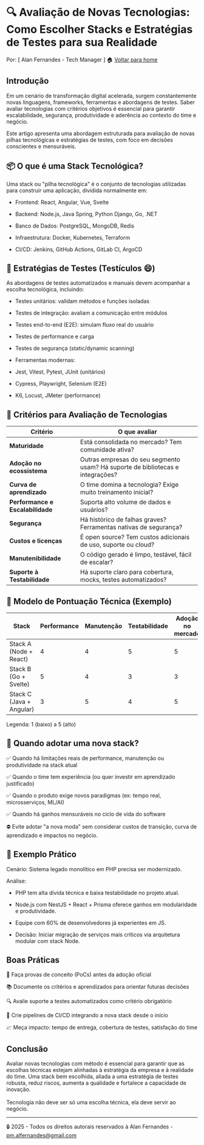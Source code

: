 # 🔍 Avaliação de Novas Tecnologias: Como Escolher Stacks e Estratégias de Testes para sua Realidade
Por: [ Alan Fernandes - Tech Manager ] :house: [Voltar para home](https://github.com/af-tech-manager/portfolio/blob/main/README.md)

## Introdução
Em um cenário de transformação digital acelerada, surgem constantemente novas linguagens, frameworks, ferramentas e abordagens de testes. Saber avaliar tecnologias com critérios objetivos é essencial para garantir escalabilidade, segurança, produtividade e aderência ao contexto do time e negócio.

Este artigo apresenta uma abordagem estruturada para avaliação de novas pilhas tecnológicas e estratégias de testes, com foco em decisões conscientes e mensuráveis.

## 📦 O que é uma Stack Tecnológica?
Uma stack ou "pilha tecnológica" é o conjunto de tecnologias utilizadas para construir uma aplicação, dividida normalmente em:

- Frontend: React, Angular, Vue, Svelte

- Backend: Node.js, Java Spring, Python Django, Go, .NET

- Banco de Dados: PostgreSQL, MongoDB, Redis

- Infraestrutura: Docker, Kubernetes, Terraform

- CI/CD: Jenkins, GitHub Actions, GitLab CI, ArgoCD

## 🧪 Estratégias de Testes (Testículos 😄)
As abordagens de testes automatizados e manuais devem acompanhar a escolha tecnológica, incluindo:

- Testes unitários: validam métodos e funções isoladas

- Testes de integração: avaliam a comunicação entre módulos

- Testes end-to-end (E2E): simulam fluxo real do usuário

- Testes de performance e carga

- Testes de segurança (static/dynamic scanning)

- Ferramentas modernas:

- Jest, Vitest, Pytest, JUnit (unitários)

- Cypress, Playwright, Selenium (E2E)

- K6, Locust, JMeter (performance)

## 🧭 Critérios para Avaliação de Tecnologias
| Critério                         | O que avaliar                                                                  |
| -------------------------------- | ------------------------------------------------------------------------------ |
| **Maturidade**                   | Está consolidada no mercado? Tem comunidade ativa?                             |
| **Adoção no ecossistema**        | Outras empresas do seu segmento usam? Há suporte de bibliotecas e integrações? |
| **Curva de aprendizado**         | O time domina a tecnologia? Exige muito treinamento inicial?                   |
| **Performance e Escalabilidade** | Suporta alto volume de dados e usuários?                                       |
| **Segurança**                    | Há histórico de falhas graves? Ferramentas nativas de segurança?               |
| **Custos e licenças**            | É open source? Tem custos adicionais de uso, suporte ou cloud?                 |
| **Manutenibilidade**             | O código gerado é limpo, testável, fácil de escalar?                           |
| **Suporte à Testabilidade**      | Há suporte claro para cobertura, mocks, testes automatizados?                  |


## 📘 Modelo de Pontuação Técnica (Exemplo)
| Stack                    | Performance | Manutenção | Testabilidade | Adoção no mercado | Total  |
| ------------------------ | ----------- | ---------- | ------------- | ----------------- | ------ |
| Stack A (Node + React)   | 4           | 4          | 5             | 5                 | **18** |
| Stack B (Go + Svelte)    | 5           | 4          | 3             | 3                 | **15** |
| Stack C (Java + Angular) | 3           | 5          | 4             | 5                 | **17** |

Legenda: 1 (baixo) a 5 (alto)

## 🧠 Quando adotar uma nova stack?
✅ Quando há limitações reais de performance, manutenção ou produtividade na stack atual 

✅ Quando o time tem experiência (ou quer investir em aprendizado justificado) 

✅ Quando o produto exige novos paradigmas (ex: tempo real, microsserviços, ML/AI) 

✅ Quando há ganhos mensuráveis no ciclo de vida do software 

⛔ Evite adotar "a nova moda" sem considerar custos de transição, curva de aprendizado e impactos no negócio.

## 🌱 Exemplo Prático
Cenário: Sistema legado monolítico em PHP precisa ser modernizado.

Análise:

- PHP tem alta dívida técnica e baixa testabilidade no projeto atual.

- Node.js com NestJS + React + Prisma oferece ganhos em modularidade e produtividade.

- Equipe com 60% de desenvolvedores já experientes em JS.

- Decisão: Iniciar migração de serviços mais críticos via arquitetura modular com stack Node.

## Boas Práticas
🔁 Faça provas de conceito (PoCs) antes da adoção oficial

📚 Documente os critérios e aprendizados para orientar futuras decisões

🔍 Avalie suporte a testes automatizados como critério obrigatório

🧪 Crie pipelines de CI/CD integrando a nova stack desde o início

📈 Meça impacto: tempo de entrega, cobertura de testes, satisfação do time

## Conclusão
Avaliar novas tecnologias com método é essencial para garantir que as escolhas técnicas estejam alinhadas à estratégia da empresa e à realidade do time. Uma stack bem escolhida, aliada a uma estratégia de testes robusta, reduz riscos, aumenta a qualidade e fortalece a capacidade de inovação. \
\
Tecnologia não deve ser só uma escolha técnica, ela deve servir ao negócio.

---
:lock: 2025 - Todos os direitos autorais reservados à Alan Fernandes - pm.alfernandes@gmail.com

